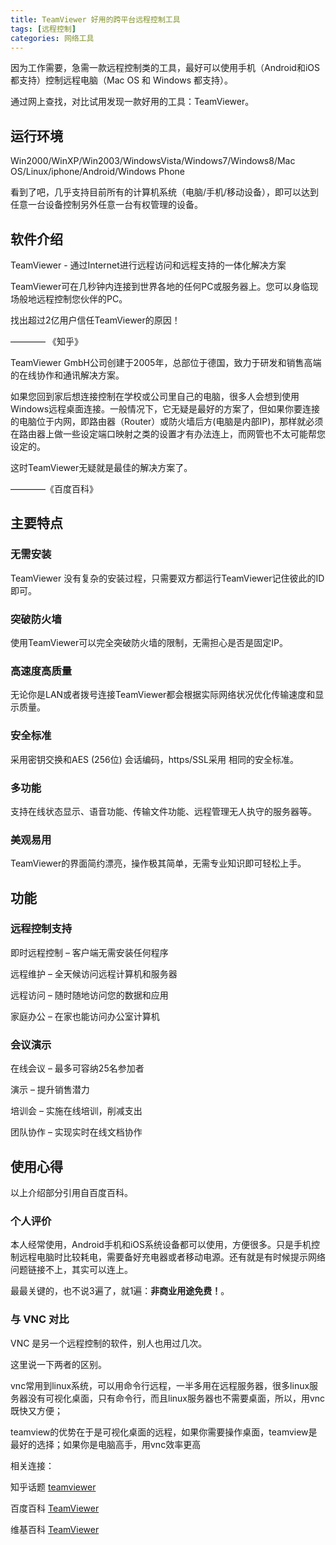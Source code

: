 ```yaml
---
title: TeamViewer 好用的跨平台远程控制工具
tags: [远程控制]
categories: 网络工具
---
```


因为工作需要，急需一款远程控制类的工具，最好可以使用手机（Android和iOS 都支持）控制远程电脑（Mac OS 和 Windows 都支持）。

通过网上查找，对比试用发现一款好用的工具：TeamViewer。


## 运行环境

Win2000/WinXP/Win2003/WindowsVista/Windows7/Windows8/Mac OS/Linux/iphone/Android/Windows Phone

看到了吧，几乎支持目前所有的计算机系统（电脑/手机/移动设备），即可以达到任意一台设备控制另外任意一台有权管理的设备。

## 软件介绍

TeamViewer - 通过Internet进行远程访问和远程支持的一体化解决方案

TeamViewer可在几秒钟内连接到世界各地的任何PC或服务器上。您可以身临现场般地远程控制您伙伴的PC。

找出超过2亿用户信任TeamViewer的原因！

———— 《知乎》

TeamViewer GmbH公司创建于2005年，总部位于德国，致力于研发和销售高端的在线协作和通讯解决方案。

如果您回到家后想连接控制在学校或公司里自己的电脑，很多人会想到使用Windows远程桌面连接。一般情况下，它无疑是最好的方案了，但如果你要连接的电脑位于内网，即路由器（Router）或防火墙后方(电脑是内部IP)，那样就必须在路由器上做一些设定端口映射之类的设置才有办法连上，而网管也不太可能帮您设定的。

这时TeamViewer无疑就是最佳的解决方案了。

————《百度百科》

## 主要特点

### 无需安装 

TeamViewer 没有复杂的安装过程，只需要双方都运行TeamViewer记住彼此的ID即可。

### 突破防火墙
使用TeamViewer可以完全突破防火墙的限制，无需担心是否是固定IP。

### 高速度高质量
无论你是LAN或者拨号连接TeamViewer都会根据实际网络状况优化传输速度和显示质量。

### 安全标准
采用密钥交换和AES (256位) 会话编码，https/SSL采用 相同的安全标准。

### 多功能
支持在线状态显示、语音功能、传输文件功能、远程管理无人执守的服务器等。

### 美观易用
TeamViewer的界面简约漂亮，操作极其简单，无需专业知识即可轻松上手。

## 功能
### 远程控制支持
即时远程控制 – 客户端无需安装任何程序
 
远程维护 – 全天候访问远程计算机和服务器

远程访问 – 随时随地访问您的数据和应用

家庭办公 – 在家也能访问办公室计算机

### 会议演示
在线会议 – 最多可容纳25名参加者

演示 – 提升销售潜力

培训会 – 实施在线培训，削减支出

团队协作 – 实现实时在线文档协作

## 使用心得

以上介绍部分引用自百度百科。
### 个人评价

本人经常使用，Android手机和iOS系统设备都可以使用，方便很多。只是手机控制远程电脑时比较耗电，需要备好充电器或者移动电源。还有就是有时候提示网络问题链接不上，其实可以连上。

最最关键的，也不说3遍了，就1遍：**非商业用途免费！**。

### 与 VNC 对比
VNC 是另一个远程控制的软件，别人也用过几次。

这里说一下两者的区别。

vnc常用到linux系统，可以用命令行远程，一半多用在远程服务器，很多linux服务器没有可视化桌面，只有命令行，而且linux服务器也不需要桌面，所以，用vnc既快又方便；

teamview的优势在于是可视化桌面的远程，如果你需要操作桌面，teamview是最好的选择；如果你是电脑高手，用vnc效率更高


相关连接：

知乎话题 [teamviewer](https://www.zhihu.com/topic/19905507 "teamviewer")

百度百科 [TeamViewer](http://baike.baidu.com/item/TeamViewer")

维基百科 [TeamViewer](https://zh.wikipedia.org/zh-cn/TeamViewer")
